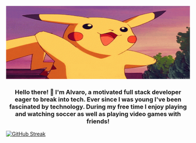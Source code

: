 <img src="img/Hello.gif" width="100%" height="200">
<h3 align="center"> Hello there! 👋 I'm Alvaro, a motivated full stack developer eager to break into tech. Ever since I was young I've been fascinated by technology. During my free time I enjoy playing and watching soccer as well as playing video games with friends!</h3>



[![GitHub Streak](https://streak-stats.demolab.com?user=alvaro-chiri&theme=highcontrast)](https://git.io/streak-stats)
<!-- 
**alvaro-chiri/alvaro-chiri** is a ✨ _special_ ✨ repository because its `README.md` (this file) appears on your GitHub profile.

Here are some ideas to get you started:

- 🔭 I’m currently working on ...
- 🌱 I’m currently learning ...
- 👯 I’m looking to collaborate on ...
- 🤔 I’m looking for help with ...
- 💬 Ask me about ...
- 📫 How to reach me: ...
- 😄 Pronouns: ...
- ⚡ Fun fact: ... -->


